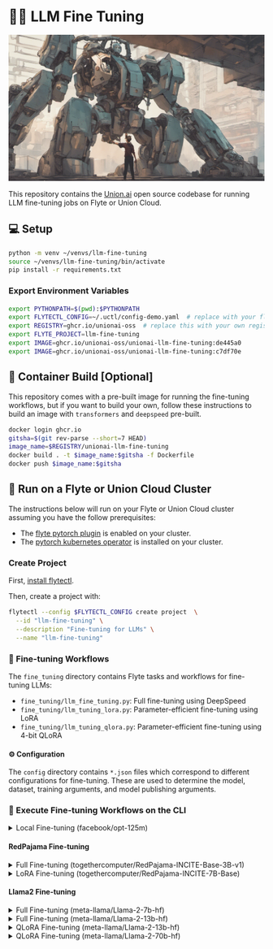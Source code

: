 # 🤖🔧 LLM Fine Tuning

![](static/llm-fine-tuning.png)

This repository contains the [Union.ai](https://union.ai/) open source codebase
for running LLM fine-tuning jobs on Flyte or Union Cloud.

## 💻 Setup

```bash
python -m venv ~/venvs/llm-fine-tuning
source ~/venvs/llm-fine-tuning/bin/activate
pip install -r requirements.txt
```

### Export Environment Variables

```bash
export PYTHONPATH=$(pwd):$PYTHONPATH
export FLYTECTL_CONFIG=~/.uctl/config-demo.yaml  # replace with your flyte/union cloud config
export REGISTRY=ghcr.io/unionai-oss  # replace this with your own registry
export FLYTE_PROJECT=llm-fine-tuning
export IMAGE=ghcr.io/unionai-oss/unionai-llm-fine-tuning:de445a0
export IMAGE=ghcr.io/unionai-oss/unionai-llm-fine-tuning:c7df70e
```

## 🐳 Container Build [Optional]

This repository comes with a pre-built image for running the fine-tuning workflows,
but if you want to build your own, follow these instructions to build an image
with `transformers` and `deepspeed` pre-built.

```bash
docker login ghcr.io
gitsha=$(git rev-parse --short=7 HEAD)
image_name=$REGISTRY/unionai-llm-fine-tuning
docker build . -t $image_name:$gitsha -f Dockerfile
docker push $image_name:$gitsha
```

## 🚀 Run on a Flyte or Union Cloud Cluster

The instructions below will run on your Flyte or Union Cloud cluster assuming
you have the follow prerequisites:

- The [flyte pytorch plugin](https://docs.flyte.org/en/latest/deployment/plugins/k8s/index.html#spin-up-a-cluster) is enabled on your cluster.
- The [pytorch kubernetes operator](https://docs.flyte.org/en/latest/deployment/plugins/k8s/index.html#install-the-kubernetes-operator) is installed on your cluster.

### Create Project

First, [install flytectl](https://docs.flyte.org/projects/flytectl/en/latest/).

Then, create a project with:

```bash
flytectl --config $FLYTECTL_CONFIG create project  \
  --id "llm-fine-tuning" \
  --description "Fine-tuning for LLMs" \
  --name "llm-fine-tuning"
```

### 🔀 Fine-tuning Workflows

The `fine_tuning` directory contains Flyte tasks and workflows for fine-tuning
LLMs:

- `fine_tuning/llm_fine_tuning.py`: Full fine-tuning using DeepSpeed
- `fine_tuning/llm_tuning_lora.py`: Parameter-efficient fine-tuning using LoRA
- `fine_tuning/llm_tuning_qlora.py`: Parameter-efficient fine-tuning using 4-bit QLoRA

#### ⚙️ Configuration

The `config` directory contains `*.json` files which correspond to different
configurations for fine-tuning. These are used to determine the model, dataset,
training arguments, and model publishing arguments.

### 👟 Execute Fine-tuning Workflows on the CLI

<details>
<summary>Local Fine-tuning (facebook/opt-125m)</summary>
<p>

```bash
pyflyte run \
    fine_tuning/llm_fine_tuning.py fine_tune \
    --config config/training_config_local.json \
    --deepspeed_config "{}"
```

</p>
</details>

#### RedPajama Fine-tuning

<details>
<summary>Full Fine-tuning (togethercomputer/RedPajama-INCITE-Base-3B-v1)</summary>

<p>

```bash
pyflyte --config $FLYTECTL_CONFIG \
    run --remote \
    --copy-all \
    --project $FLYTE_PROJECT \
    --image $IMAGE \
    fine_tuning/llm_fine_tuning.py fine_tune \
    --config config/training_config_redpajama_3b.json \
    --deepspeed_config config/deepspeed.json
```

</p>
</details>


<details>
<summary>LoRA Fine-tuning (togethercomputer/RedPajama-INCITE-7B-Base)</summary>
<p>

```bash
pyflyte --config $FLYTECTL_CONFIG \
    run --remote \
    --copy-all \
    --project $FLYTE_PROJECT \
    --image $IMAGE \
    fine_tuning/llm_fine_tuning_lora.py fine_tune \
    --config config/training_config_redpajama_7b_lora.json
```

</p>
</details>

#### Llama2 Fine-tuning

<details>
<summary>Full Fine-tuning (meta-llama/Llama-2-7b-hf)</summary>
<p>

```bash
pyflyte --config $FLYTECTL_CONFIG \
    run --remote \
    --copy-all \
    --project $FLYTE_PROJECT \
    --image $IMAGE \
    fine_tuning/llm_fine_tuning.py fine_tune \
    --config config/training_config_llama2_7b.json \
    --deepspeed_config config/deepspeed.json
```

</p>
</details>


<details>
<summary>Full Fine-tuning (meta-llama/Llama-2-13b-hf)</summary>
<p>

```bash
pyflyte --config $FLYTECTL_CONFIG \
    run --remote \
    --copy-all \
    --project $FLYTE_PROJECT \
    --image $IMAGE \
    fine_tuning/llm_fine_tuning.py fine_tune \
    --config config/training_config_llama2_13b.json \
    --deepspeed_config config/deepspeed_llama2_13b.json
```

</p>
</details>


<details>
<summary>QLoRA Fine-tuning (meta-llama/Llama-2-13b-hf)</summary>
<p>

```bash
pyflyte --config $FLYTECTL_CONFIG \
    run --remote \
    --copy-all \
    --project $FLYTE_PROJECT \
    --image $IMAGE \
    fine_tuning/llm_fine_tuning_qlora.py fine_tune \
    --config config/training_config_llama2_13b_qlora.json
```

</p>
</details>

<details>
<summary>QLoRA Fine-tuning (meta-llama/Llama-2-70b-hf)</summary>
<p>

```bash
pyflyte --config $FLYTECTL_CONFIG \
    run --remote \
    --copy-all \
    --project $FLYTE_PROJECT \
    --image $IMAGE \
    fine_tuning/llm_fine_tuning_qlora.py fine_tune \
    --config config/training_config_llama2_70b_qlora.json
```

</p>
</details>
